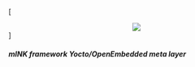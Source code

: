[<div align="center"><img src="http://139.162.200.34/mink.png"></div>]

##### *mINK framework Yocto/OpenEmbedded meta layer*
